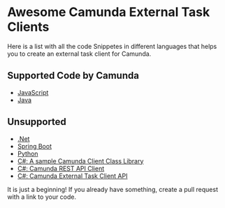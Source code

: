 # Awesome Camunda External Task Clients

Here is a list with all the code Snippetes in different languages that helps you to create an external task client for Camunda.

## Supported Code by Camunda
- [JavaScript](https://github.com/camunda/camunda-external-task-client-js.git)
- [Java](https://github.com/camunda/camunda-external-task-client-java.git)

## Unsupported
- [.Net](https://github.com/tasso94/camunda-external-task-client-dotnet.git)
- [Spring Boot](https://github.com/camunda/camunda-external-task-client-spring-boot.git)
- [Python](https://github.com/camundacon2019/External-Task-Client.git)
- [C#: A sample Camunda Client Class Library](https://github.com/berndruecker/camunda-csharp-client)
- [C#: Camunda REST API Client](https://github.com/jlucansky/Camunda.Api.Client)
- [C#: Camunda External Task Client API](https://github.com/lucascalsilva/Camunda.ExternalTask.Client)

It is just a beginning! 
If you already have something, create a pull request with a link to your code. 

